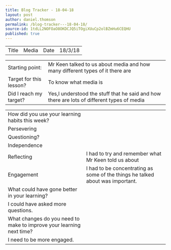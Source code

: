 ```yaml
---
title: Blog Tracker - 18-04-18
layout: post
author: daniel.thomson
permalink: /blog-tracker---18-04-18/
source-id: 1tdLL2NOFOaO8OKDCJQ5iTOgiXUuCp2olBZmHu6CEQHU
published: true
---
```

<table>
  <tr>
    <td>Title</td>
    <td>Media</td>
    <td>Date</td>
    <td>18/3/18</td>
  </tr>
</table>


<table>
  <tr>
    <td>Starting point:</td>
    <td>Mr Keen talked to us about media and how many different  types of it there are</td>
  </tr>
  <tr>
    <td>Target for this lesson?</td>
    <td>To know what media is</td>
  </tr>
  <tr>
    <td>Did I reach my target? </td>
    <td>Yes,I understood the stuff that he said and how there are lots of different types of media</td>
  </tr>
</table>


<table>
  <tr>
    <td>How did you use your learning habits this week?</td>
    <td></td>
  </tr>
  <tr>
    <td>Persevering</td>
    <td></td>
  </tr>
  <tr>
    <td>Questioning?</td>
    <td></td>
  </tr>
  <tr>
    <td>Independence</td>
    <td></td>
  </tr>
  <tr>
    <td>Reflecting</td>
    <td>I had to try and remember what Mr Keen told us about</td>
  </tr>
  <tr>
    <td>Engagement</td>
    <td>I had to be concentrating as some of the things he talked about was important.</td>
  </tr>
  <tr>
    <td>What could have gone better in your learning?</td>
    <td></td>
  </tr>
  <tr>
    <td>I could have asked more questions.</td>
    <td></td>
  </tr>
  <tr>
    <td>What changes do you need to make to improve your learning next time?</td>
    <td></td>
  </tr>
  <tr>
    <td>I need to be more engaged.</td>
    <td></td>
  </tr>
</table>


